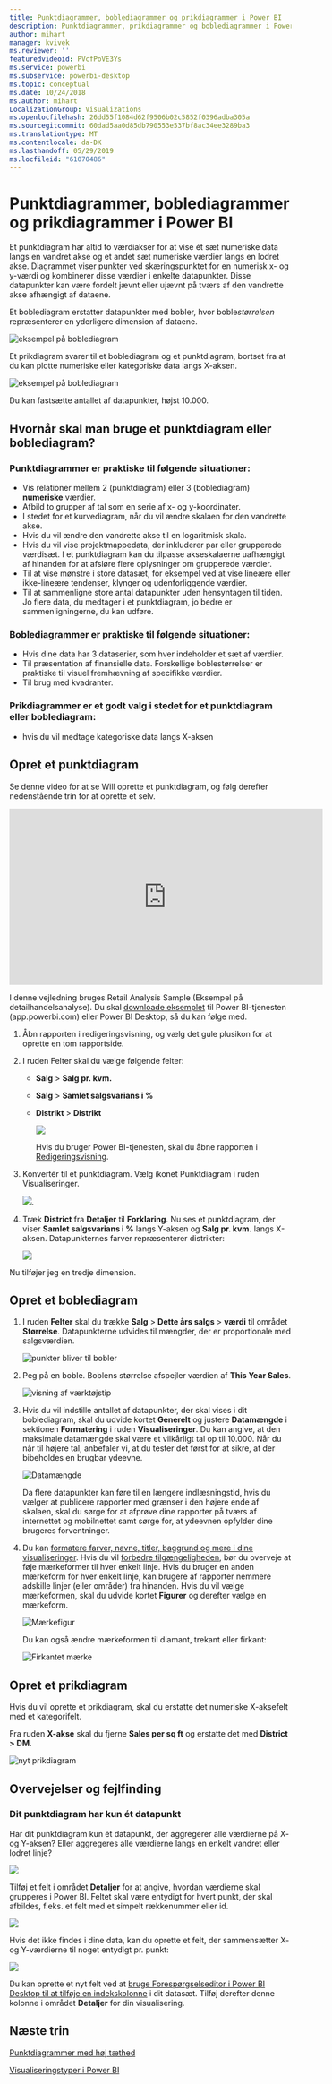 ```yaml
---
title: Punktdiagrammer, boblediagrammer og prikdiagrammer i Power BI
description: Punktdiagrammer, prikdiagrammer og boblediagrammer i Power BI
author: mihart
manager: kvivek
ms.reviewer: ''
featuredvideoid: PVcfPoVE3Ys
ms.service: powerbi
ms.subservice: powerbi-desktop
ms.topic: conceptual
ms.date: 10/24/2018
ms.author: mihart
LocalizationGroup: Visualizations
ms.openlocfilehash: 26dd55f1084d62f9506b02c5852f0396adba305a
ms.sourcegitcommit: 60dad5aa0d85db790553e537bf8ac34ee3289ba3
ms.translationtype: MT
ms.contentlocale: da-DK
ms.lasthandoff: 05/29/2019
ms.locfileid: "61070486"
---
```

# <a name="scatter-charts-bubble-charts-and-dot-plot-charts-in-power-bi"></a>Punktdiagrammer, boblediagrammer og prikdiagrammer i Power BI
Et punktdiagram har altid to værdiakser for at vise ét sæt numeriske data langs en vandret akse og et andet sæt numeriske værdier langs en lodret akse. Diagrammet viser punkter ved skæringspunktet for en numerisk x- og y-værdi og kombinerer disse værdier i enkelte datapunkter. Disse datapunkter kan være fordelt jævnt eller ujævnt på tværs af den vandrette akse afhængigt af dataene.

Et boblediagram erstatter datapunkter med bobler, hvor boble*størrelsen* repræsenterer en yderligere dimension af dataene.

![eksempel på boblediagram](media/power-bi-visualization-scatter/power-bi-bubble-chart.png)

Et prikdiagram svarer til et boblediagram og et punktdiagram, bortset fra at du kan plotte numeriske eller kategoriske data langs X-aksen. 

![eksempel på boblediagram](media/power-bi-visualization-scatter/power-bi-dot-plot.png)

Du kan fastsætte antallet af datapunkter, højst 10.000.  

## <a name="when-to-use-a-scatter-chart-or-bubble-chart"></a>Hvornår skal man bruge et punktdiagram eller boblediagram?
### <a name="scatter-charts-are-a-great-choice"></a>Punktdiagrammer er praktiske til følgende situationer:
* Vis relationer mellem 2 (punktdiagram) eller 3 (boblediagram) **numeriske** værdier.
* Afbild to grupper af tal som en serie af x- og y-koordinater.
* I stedet for et kurvediagram, når du vil ændre skalaen for den vandrette akse.    
* Hvis du vil ændre den vandrette akse til en logaritmisk skala.
* Hvis du vil vise projektmappedata, der inkluderer par eller grupperede værdisæt. I et punktdiagram kan du tilpasse akseskalaerne uafhængigt af hinanden for at afsløre flere oplysninger om grupperede værdier.
* Til at vise mønstre i store datasæt, for eksempel ved at vise lineære eller ikke-lineære tendenser, klynger og udenforliggende værdier.
* Til at sammenligne store antal datapunkter uden hensyntagen til tiden.  Jo flere data, du medtager i et punktdiagram, jo bedre er sammenligningerne, du kan udføre.

### <a name="bubble-charts-are-a-great-choice"></a>Boblediagrammer er praktiske til følgende situationer:
* Hvis dine data har 3 dataserier, som hver indeholder et sæt af værdier.
* Til præsentation af finansielle data.  Forskellige boblestørrelser er praktiske til visuel fremhævning af specifikke værdier.
* Til brug med kvadranter.

### <a name="dot-plot-charts-are-a-great-choice-in-place-of-a-scatter-or-bubble"></a>Prikdiagrammer er et godt valg i stedet for et punktdiagram eller boblediagram:
* hvis du vil medtage kategoriske data langs X-aksen

## <a name="create-a-scatter-chart"></a>Opret et punktdiagram
Se denne video for at se Will oprette et punktdiagram, og følg derefter nedenstående trin for at oprette et selv.

<iframe width="560" height="315" src="https://www.youtube.com/embed/PVcfPoVE3Ys?list=PL1N57mwBHtN0JFoKSR0n-tBkUJHeMP2cP" frameborder="0" allowfullscreen></iframe>


I denne vejledning bruges Retail Analysis Sample (Eksempel på detailhandelsanalyse). Du skal [downloade eksemplet](../sample-datasets.md) til Power BI-tjenesten (app.powerbi.com) eller Power BI Desktop, så du kan følge med.   

1. Åbn rapporten i redigeringsvisning, og vælg det gule plusikon for at oprette en tom rapportside.
 
2. I ruden Felter skal du vælge følgende felter:
   - **Salg** > **Salg pr. kvm.**
   - **Salg** > **Samlet salgsvarians i %**
   - **Distrikt** > **Distrikt**

     ![](media/power-bi-visualization-scatter/power-bi-bar-chart.png)

     Hvis du bruger Power BI-tjenesten, skal du åbne rapporten i [Redigeringsvisning](../service-interact-with-a-report-in-editing-view.md).

3. Konvertér til et punktdiagram. Vælg ikonet Punktdiagram i ruden Visualiseringer.

   ![](media/power-bi-visualization-scatter/power-bi-scatter-new.png).

4. Træk **District** fra **Detaljer** til **Forklaring**. Nu ses et punktdiagram, der viser **Samlet salgsvarians i %** langs Y-aksen og **Salg pr. kvm.** langs X-aksen. Datapunkternes farver repræsenterer distrikter:

    ![](media/power-bi-visualization-scatter/power-bi-scatter2.png)

Nu tilføjer jeg en tredje dimension.

## <a name="create-a-bubble-chart"></a>Opret et boblediagram

1. I ruden **Felter** skal du trække **Salg** > **Dette års salgs** > **værdi** til området **Størrelse**. Datapunkterne udvides til mængder, der er proportionale med salgsværdien.
   
   ![punkter bliver til bobler](media/power-bi-visualization-scatter/power-bi-scatter-chart-size.png)

2. Peg på en boble. Boblens størrelse afspejler værdien af **This Year Sales**.
   
    ![visning af værktøjstip](media/power-bi-visualization-scatter/pbi_scatter_chart_hover.png)

3. Hvis du vil indstille antallet af datapunkter, der skal vises i dit boblediagram, skal du udvide kortet **Generelt** og justere **Datamængde** i sektionen **Formatering** i ruden **Visualiseringer**. Du kan angive, at den maksimale datamængde skal være et vilkårligt tal op til 10.000. Når du når til højere tal, anbefaler vi, at du tester det først for at sikre, at der bibeholdes en brugbar ydeevne. 

    ![Datamængde](media/power-bi-visualization-scatter/pbi_scatter_data_volume.png) 

   Da flere datapunkter kan føre til en længere indlæsningstid, hvis du vælger at publicere rapporter med grænser i den højere ende af skalaen, skal du sørge for at afprøve dine rapporter på tværs af internettet og mobilnettet samt sørge for, at ydeevnen opfylder dine brugeres forventninger. 

4. Du kan [formatere farver, navne, titler, baggrund og mere i dine visualiseringer](service-getting-started-with-color-formatting-and-axis-properties.md). Hvis du vil [forbedre tilgængeligheden](../desktop-accessibility.md), bør du overveje at føje mærkeformer til hver enkelt linje. Hvis du bruger en anden mærkeform for hver enkelt linje, kan brugere af rapporter nemmere adskille linjer (eller områder) fra hinanden. Hvis du vil vælge mærkeformen, skal du udvide kortet **Figurer** og derefter vælge en mærkeform.

      ![Mærkefigur](media/power-bi-visualization-scatter/pbi_scatter_marker.png)

   Du kan også ændre mærkeformen til diamant, trekant eller firkant:

   ![Firkantet mærke](media/power-bi-visualization-scatter/pbi_scatter_chart_hover_square.png)

## <a name="create-a-dot-plot"></a>Opret et prikdiagram
Hvis du vil oprette et prikdiagram, skal du erstatte det numeriske X-aksefelt med et kategorifelt.

Fra ruden **X-akse** skal du fjerne **Sales per sq ft** og erstatte det med **District > DM**.
   
![nyt prikdiagram](media/power-bi-visualization-scatter/power-bi-dot-plot-squares.png)


## <a name="considerations-and-troubleshooting"></a>Overvejelser og fejlfinding

### <a name="your-scatter-chart-has-only-one-data-point"></a>**Dit punktdiagram har kun ét datapunkt**
Har dit punktdiagram kun ét datapunkt, der aggregerer alle værdierne på X- og Y-aksen?  Eller aggregeres alle værdierne langs en enkelt vandret eller lodret linje?

![](media/power-bi-visualization-scatter/pbi_scatter_tshoot1.png)

Tilføj et felt i området **Detaljer** for at angive, hvordan værdierne skal grupperes i Power BI. Feltet skal være entydigt for hvert punkt, der skal afbildes, f.eks. et felt med et simpelt rækkenummer eller id.

![](media/power-bi-visualization-scatter/pbi_scatter_tshoot.png)

Hvis det ikke findes i dine data, kan du oprette et felt, der sammensætter X- og Y-værdierne til noget entydigt pr. punkt:

![](media/power-bi-visualization-scatter/pbi_scatter_tshoot2.png)

Du kan oprette et nyt felt ved at [bruge Forespørgselseditor i Power BI Desktop til at tilføje en indekskolonne](../desktop-add-custom-column.md) i dit datasæt.  Tilføj derefter denne kolonne i området **Detaljer** for din visualisering.

## <a name="next-steps"></a>Næste trin

[Punktdiagrammer med høj tæthed](desktop-high-density-scatter-charts.md)

[Visualiseringstyper i Power BI](power-bi-visualization-types-for-reports-and-q-and-a.md)


